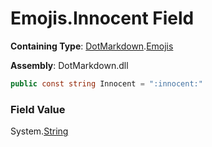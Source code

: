# Emojis\.Innocent Field

**Containing Type**: [DotMarkdown](../../README.md)\.[Emojis](../README.md)

**Assembly**: DotMarkdown\.dll

```csharp
public const string Innocent = ":innocent:"
```

### Field Value

System\.[String](https://docs.microsoft.com/en-us/dotnet/api/system.string)